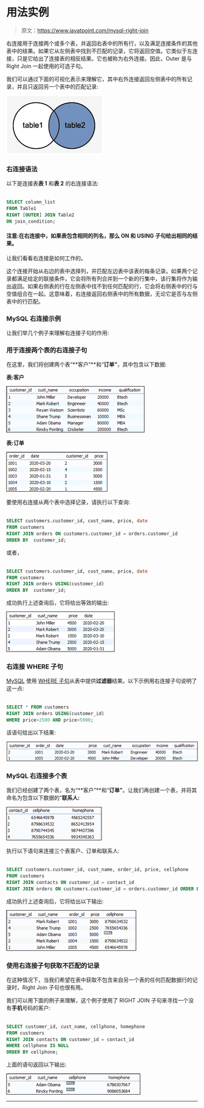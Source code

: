 # 用法实例

> 原文：<https://www.javatpoint.com/mysql-right-join>

右连接用于连接两个或多个表，并返回右表中的所有行，以及满足连接条件的其他表中的结果。如果它从左侧表中找到不匹配的记录，它将返回空值。它类似于左连接，只是它给出了连接表的相反结果。它也被称为右外连接。因此，Outer 是与 Right Join 一起使用的可选子句。

我们可以通过下面的可视化表示来理解它，其中右外连接返回左侧表中的所有记录，并且只返回另一个表中的匹配记录:

![MySQL Right Join](img/0d11a544fb093856498b1a5944332073.png)

### 右连接语法

以下是连接表**表 1** 和**表 2** 的右连接语法:

```sql

SELECT column_list
FROM Table1
RIGHT [OUTER] JOIN Table2 
ON join_condition;

```

#### 注意:在右连接中，如果表包含相同的列名，那么 ON 和 USING 子句给出相同的结果。

让我们看看右连接是如何工作的。

这个连接开始从右边的表中选择列，并匹配左边表中该表的每条记录。如果两个记录都满足给定的联接条件，它会将所有列合并到一个新的行集中，该行集将作为输出返回。如果右侧表的行在左侧表中找不到任何匹配的行，它会将右侧表中的行与空值组合在一起。这意味着，右连接返回右侧表中的所有数据，无论它是否与左侧表中的行匹配。

### MySQL 右连接示例

让我们举几个例子来理解右连接子句的作用:

### 用于连接两个表的右连接子句

在这里，我们将创建两个表“**客户”**和“**订单”**，其中包含以下数据:

**表:客户**

![MySQL Right Join](img/e2b8b60e5f642bc8e45628d2cad338cc.png)

**表:订单**

![MySQL Right Join](img/cf2a06109ae45cceec57fb9471510c38.png)

要使用右连接从两个表中选择记录，请执行以下查询:

```sql

SELECT customers.customer_id, cust_name, price, date
FROM customers
RIGHT JOIN orders ON customers.customer_id = orders.customer_id
ORDER BY  customer_id;

```

或者，

```sql

SELECT customers.customer_id, cust_name, price, date
FROM customers
RIGHT JOIN orders USING(customer_id)
ORDER BY  customer_id;

```

成功执行上述查询后，它将给出等效的输出:

![MySQL Right Join](img/4ed07eb5ae27caa8b2c72b7283e45e78.png)

### 右连接 WHERE 子句

[MySQL](https://www.javatpoint.com/mysql-tutorial) 使用 [WHERE 子句](https://www.javatpoint.com/mysql-where)从表中提供**过滤器**结果。以下示例用右连接子句说明了这一点:

```sql

SELECT * FROM customers
RIGHT JOIN orders USING(customer_id)
WHERE price>2500 AND price<5000;

```

该语句给出以下结果:

![MySQL Right Join](img/1f4f08d8813ed5f1121e20b3f39a0689.png)

### MySQL 右连接多个表

我们已经创建了两个表，名为“**客户”**和“**订单”**。让我们再创建一个表，并将其命名为包含以下数据的“**联系人:**

![MySQL Right Join](img/c8a10ca102a4395d94c5611c8cbd9d4e.png)

执行以下语句来连接三个表客户、订单和联系人:

```sql

SELECT customers.customer_id, cust_name, order_id, price, cellphone
FROM customers
RIGHT JOIN contacts ON customer_id = contact_id
RIGHT JOIN orders ON customers.customer_id = orders.customer_id ORDER BY order_id;

```

成功执行上述查询后，它将给出以下输出:

![MySQL Right Join](img/b18719631b17aab2445c2d73dc3dd181.png)

### 使用右连接子句获取不匹配的记录

在这种情况下，当我们希望在表中获取不包含来自另一个表的任何匹配数据行的记录时，Right Join 子句也很有用。

我们可以用下面的例子来理解，这个例子使用了 RIGHT JOIN 子句来寻找一个没有**手机**号码的客户:

```sql

SELECT customer_id, cust_name, cellphone, homephone
FROM customers
RIGHT JOIN contacts ON customer_id = contact_id
WHERE cellphone IS NULL
ORDER BY cellphone;

```

上面的语句返回以下输出:

![MySQL Right Join](img/f8eb58ad3542ccac51b552e2c8827251.png)

* * *
